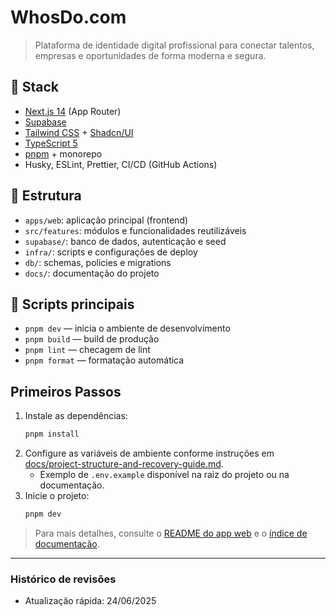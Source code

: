 # WhosDo.com

> Plataforma de identidade digital profissional para conectar talentos, empresas e oportunidades de forma moderna e segura.

## 🧱 Stack
- [Next.js 14](https://nextjs.org/) (App Router)
- [Supabase](https://supabase.com/)
- [Tailwind CSS](https://tailwindcss.com/) + [Shadcn/UI](https://ui.shadcn.com/)
- [TypeScript 5](https://www.typescriptlang.org/)
- [pnpm](https://pnpm.io/) + monorepo
- Husky, ESLint, Prettier, CI/CD (GitHub Actions)

## 📂 Estrutura
- `apps/web`: aplicação principal (frontend)
- `src/features`: módulos e funcionalidades reutilizáveis
- `supabase/`: banco de dados, autenticação e seed
- `infra/`: scripts e configurações de deploy
- `db/`: schemas, policies e migrations
- `docs/`: documentação do projeto

## 🚀 Scripts principais
- `pnpm dev` — inicia o ambiente de desenvolvimento
- `pnpm build` — build de produção
- `pnpm lint` — checagem de lint
- `pnpm format` — formatação automática

## Primeiros Passos

1. Instale as dependências:
   ```bash
   pnpm install
   ```
2. Configure as variáveis de ambiente conforme instruções em [docs/project-structure-and-recovery-guide.md](./docs/project-structure-and-recovery-guide.md).
   - Exemplo de `.env.example` disponível na raiz do projeto ou na documentação.
3. Inicie o projeto:
   ```bash
   pnpm dev
   ```

> Para mais detalhes, consulte o [README do app web](./apps/web/README.md) e o [índice de documentação](./docs/README.md).

---

### Histórico de revisões

- Atualização rápida: 24/06/2025
